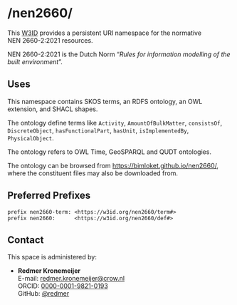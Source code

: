 # /nen2660/
This [W3ID](https://w3id.org) provides a persistent URI namespace for the normative NEN 2660-2:2021 resources.

NEN 2660-2:2021 is the Dutch Norm “_Rules for information modelling of the built environment_”.

## Uses
This namespace contains 
SKOS terms,
an RDFS ontology,
an OWL extension,
and
SHACL shapes.

The ontology define terms like 
`Activity`,
`AmountOfBulkMatter`,
`consistsOf`,
`DiscreteObject`,
`hasFunctionalPart`,
`hasUnit`,
`isImplementedBy`,
`PhysicalObject`.

The ontology refers to OWL Time, GeoSPARQL and QUDT ontologies.

The ontology can be browsed from <https://bimloket.github.io/nen2660/>, where the constituent files may also be downloaded from. 

## Preferred Prefixes
```turtle
prefix nen2660-term: <https://w3id.org/nen2660/term#>
prefix nen2660:      <https://w3id.org/nen2660/def#>
```

## Contact
This space is administered by:

- **Redmer Kronemeijer**   
E-mail: <redmer.kronemeijer@crow.nl>  
ORCID: [0000-0001-9821-0193](https://orcid.org/0000-0001-9821-0193)  
GitHub: [@redmer](https://github.com/redmer)
